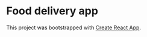 # Food delivery app

This project was bootstrapped with [Create React App](https://github.com/facebookincubator/create-react-app).
